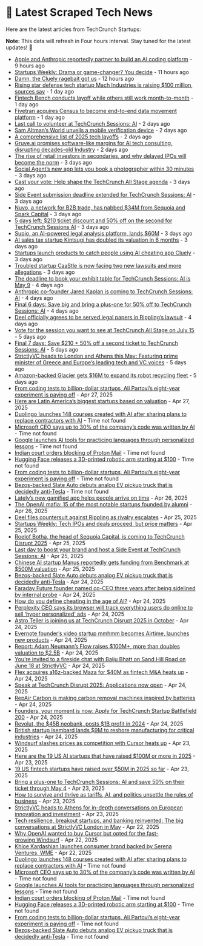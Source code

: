 
# 📰 Latest Scraped Tech News

Here are the latest articles from TechCrunch Startups:

**Note:** This data will refresh in Four hours interval. Stay tuned for the latest updates! 🔄
- [Apple and Anthropic reportedly partner to build an AI coding platform](https://techcrunch.com/2025/05/02/apple-and-anthropic-reportedly-partner-to-build-an-ai-coding-platform/) - 9 hours ago
- [Startups Weekly: Drama or game-changer? You decide](https://techcrunch.com/2025/05/02/startups-weekly-drama-or-game-changer-you-decide/) - 11 hours ago
- [Damn, the Cluely ragebait got us](https://techcrunch.com/podcast/damn-the-cluely-ragebait-got-us/) - 12 hours ago
- [Rising star defense tech startup Mach Industries is raising $100 million, sources say](https://techcrunch.com/2025/05/01/rising-star-defense-tech-startup-mach-industries-is-raising-100-million-sources-say/) - 1 day ago
- [Fintech Bench conducts layoff while others still work month-to-month](https://techcrunch.com/2025/05/01/fintech-bench-conducts-layoff-while-others-still-work-month-to-month/) - 1 day ago
- [Fivetran acquires Census to become end-to-end data movement platform](https://techcrunch.com/2025/05/01/fivetran-acquires-census-to-become-end-to-end-data-movement-platform/) - 1 day ago
- [Last call to volunteer at TechCrunch Sessions: AI](https://techcrunch.com/2025/05/01/last-call-to-volunteer-at-techcrunch-sessions-ai/) - 2 days ago
- [Sam Altman’s World unveils a mobile verification device](https://techcrunch.com/2025/04/30/sam-altmans-world-unveils-a-mobile-verification-device/) - 2 days ago
- [A comprehensive list of 2025 tech layoffs](https://techcrunch.com/2025/04/30/tech-layoffs-2025-list/) - 2 days ago
- [Gruve.ai promises software-like margins for AI tech consulting, disrupting decades-old Industry](https://techcrunch.com/2025/04/30/gruve-ai-promises-software-like-margins-for-ai-tech-consulting-disrupting-decades-old-industry/) - 2 days ago
- [The rise of retail investors in secondaries, and why delayed IPOs will become the norm](https://techcrunch.com/podcast/the-rise-of-retail-investors-in-secondaries-and-why-delayed-ipos-will-become-the-norm/) - 3 days ago
- [Social Agent’s new app lets you book a photographer within 30 minutes](https://techcrunch.com/2025/04/30/social-agents-new-app-lets-you-book-a-photographer-within-30-minutes/) - 3 days ago
- [Cast your vote: Help shape the TechCrunch All Stage agenda](https://techcrunch.com/2025/04/30/cast-your-vote-help-shape-the-techcrunch-all-stage-agenda/) - 3 days ago
- [Side Event submission deadline extended for TechCrunch Sessions: AI](https://techcrunch.com/2025/04/30/side-event-submission-deadline-extended-for-techcrunch-sessions-ai/) - 3 days ago
- [Nuvo, a network for B2B trade, has nabbed $34M from Sequoia and Spark Capital](https://techcrunch.com/2025/04/30/nuvo-a-network-for-b2b-trade-has-nabbed-34m-from-a-whos-who-list-of-investors/) - 3 days ago
- [5 days left: $210 ticket discount and 50% off on the second for TechCrunch Sessions AI](https://techcrunch.com/2025/04/30/5-days-left-210-ticket-discount-and-50-off-on-the-second-for-techcrunch-sessions-ai/) - 3 days ago
- [Supio, an AI-powered legal analysis platform, lands $60M](https://techcrunch.com/2025/04/30/supio-an-ai-powered-legal-platform-lands-60m-in-fresh-capital/) - 3 days ago
- [AI sales tax startup Kintsugi has doubled its valuation in 6 months](https://techcrunch.com/2025/04/30/ai-sales-tax-startup-kintsugi-has-doubled-its-valuation-in-6-months/) - 3 days ago
- [Startups launch products to catch people using AI cheating app Cluely](https://techcrunch.com/2025/04/29/startups-launch-products-to-catch-people-using-ai-cheating-app-cluely/) - 3 days ago
- [Troubled startup CaaStle is now facing two new lawsuits and more allegations](https://techcrunch.com/2025/04/29/troubled-startup-caastle-is-now-facing-two-new-lawsuits-and-more-allegations/) - 3 days ago
- [The deadline to book your exhibit table for TechCrunch Sessions: AI is May 9](https://techcrunch.com/2025/04/29/the-deadline-to-book-your-exhibit-table-for-techcrunch-sessions-ai-is-may-9/) - 4 days ago
- [Anthropic co-founder Jared Kaplan is coming to TechCrunch Sessions: AI](https://techcrunch.com/2025/04/29/anthropic-co-founder-jared-kaplan-is-coming-to-techcrunch-sessions-ai/) - 4 days ago
- [Final 6 days: Save big and bring a plus-one for 50% off to TechCrunch Sessions: AI](https://techcrunch.com/2025/04/29/6-days-left-to-secure-a-ticket-deal-for-techcrunch-sessions-ai/) - 4 days ago
- [Deel officially agrees to be served legal papers in Rippling’s lawsuit](https://techcrunch.com/2025/04/28/deel-officially-agrees/) - 4 days ago
- [Vote for the session you want to see at TechCrunch All Stage on July 15](https://techcrunch.com/2025/04/28/vote-for-the-session-you-want-to-see-at-techcrunch-all-stage-on-july-15/) - 5 days ago
- [Final 7 days: Save $210 + 50% off a second ticket to TechCrunch Sessions: AI](https://techcrunch.com/2025/04/28/final-7-days-save-210-50-off-a-second-ticket-to-techcrunch-sessions-ai/) - 5 days ago
- [StrictlyVC heads to London and Athens this May: Featuring prime minister of Greece and Europe’s leading tech and VC voices](https://techcrunch.com/2025/04/28/strictlyvc-heads-global-this-may-featuring-the-prime-minister-of-greece-and-europes-leading-tech-and-vc-voices/) - 5 days ago
- [Amazon-backed Glacier gets $16M to expand its robot recycling fleet](https://techcrunch.com/2025/04/28/amazon-backed-glacier-gets-16m-to-expand-its-robot-recycling-fleet/) - 5 days ago
- [From coding tests to billion-dollar startups, Ali Partovi’s eight-year experiment is paying off](https://techcrunch.com/2025/04/27/from-coding-tests-to-billion-dollar-startups-ali-partovis-eight-year-experiment-is-paying-off/) - Apr 27, 2025
- [Here are Latin America’s biggest startups based on valuation](https://techcrunch.com/2025/04/27/here-are-latin-americas-biggest-startups-based-on-valuation/) - Apr 27, 2025
- [Duolingo launches 148 courses created with AI after sharing plans to replace contractors with AI](https://techcrunch.com/2025/04/30/duolingo-launches-148-courses-created-with-ai-after-sharing-plans-to-replace-contractors-with-ai/) - Time not found
- [Microsoft CEO says up to 30% of the company’s code was written by AI](https://techcrunch.com/2025/04/29/microsoft-ceo-says-up-to-30-of-the-companys-code-was-written-by-ai/) - Time not found
- [Google launches AI tools for practicing languages through personalized lessons](https://techcrunch.com/2025/04/29/google-launches-ai-tools-for-practicing-languages-through-personalized-lessons/) - Time not found
- [Indian court orders blocking of Proton Mail](https://techcrunch.com/2025/04/29/indian-court-orders-blocking-of-proton-mail/) - Time not found
- [Hugging Face releases a 3D-printed robotic arm starting at $100](https://techcrunch.com/2025/04/28/hugging-face-releases-a-3d-printed-robotic-arm-starting-at-100/) - Time not found
- [From coding tests to billion-dollar startups, Ali Partovi’s eight-year experiment is paying off](https://techcrunch.com/2025/04/27/from-coding-tests-to-billion-dollar-startups-ali-partovis-eight-year-experiment-is-paying-off/) - Time not found
- [Bezos-backed Slate Auto debuts analog EV pickup truck that is decidedly anti-Tesla](https://techcrunch.com/2025/04/24/bezos-backed-slate-auto-debuts-analog-ev-pickup-truck-that-is-decidedly-anti-tesla/) - Time not found
- [Lately’s new gamified app helps people arrive on time](https://techcrunch.com/2025/04/26/latelys-new-gamified-app-helps-people-arrive-on-time/) - Apr 26, 2025
- [The OpenAI mafia: 15 of the most notable startups founded by alumni](https://techcrunch.com/2025/04/26/the-openai-mafia-15-of-the-most-notable-startups-founded-by-alumni/) - Apr 26, 2025
- [Deel files countersuit against Rippling as rivalry escalates](https://techcrunch.com/2025/04/25/deel-files-countersuit-against-rippling-as-rivalry-escalates/) - Apr 25, 2025
- [Startups Weekly: Tech IPOs and deals proceed, but price matters](https://techcrunch.com/2025/04/25/startups-weekly-tech-ipos-and-deals-proceed-but-price-matters/) - Apr 25, 2025
- [Roelof Botha, the head of Sequoia Capital, is coming to TechCrunch Disrupt 2025](https://techcrunch.com/2025/04/25/roelof-botha-the-head-of-sequoia-capital-is-coming-to-techcrunch-disrupt-2025/) - Apr 25, 2025
- [Last day to boost your brand and host a Side Event at TechCrunch Sessions: AI](https://techcrunch.com/2025/04/25/last-day-to-boost-your-brand-and-host-a-side-event-at-techcrunch-sessions-ai/) - Apr 25, 2025
- [Chinese AI startup Manus reportedly gets funding from Benchmark at $500M valuation](https://techcrunch.com/2025/04/25/chinese-ai-startup-manus-reportedly-gets-funding-from-benchmark-at-500m-valuation/) - Apr 25, 2025
- [Bezos-backed Slate Auto debuts analog EV pickup truck that is decidedly anti-Tesla](https://techcrunch.com/2025/04/24/bezos-backed-slate-auto-debuts-analog-ev-pickup-truck-that-is-decidedly-anti-tesla/) - Apr 24, 2025
- [Faraday Future founder named co-CEO three years after being sidelined by internal probe](https://techcrunch.com/2025/04/24/faraday-future-founder-named-co-ceo-three-years-after-being-sidelined-by-internal-probe/) - Apr 24, 2025
- [How do you define cheating in the age of AI?](https://techcrunch.com/video/how-do-you-define-cheating-in-the-age-of-ai/) - Apr 24, 2025
- [Perplexity CEO says its browser will track everything users do online to sell ‘hyper personalized’ ads](https://techcrunch.com/2025/04/24/perplexity-ceo-says-its-browser-will-track-everything-users-do-online-to-sell-hyper-personalized-ads/) - Apr 24, 2025
- [Astro Teller is joining us at TechCrunch Disrupt 2025 in October](https://techcrunch.com/2025/04/24/astro-teller-is-joining-us-at-techcrunch-disrupt-2025-in-october/) - Apr 24, 2025
- [Evernote founder’s video startup mmhmm becomes Airtime, launches new products](https://techcrunch.com/2025/04/24/evernote-founders-video-startup-mmhmm-becomes-airtime-launches-new-products/) - Apr 24, 2025
- [Report: Adam Neumann’s Flow raises $100M+, more than doubles valuation to $2.5B](https://techcrunch.com/2025/04/24/report-adam-neumanns-flow-raises-100m-more-than-doubles-valuation-to-2-5b/) - Apr 24, 2025
- [You’re invited to a fireside chat with Baiju Bhatt on Sand Hill Road on June 18 at StrictlyVC](https://techcrunch.com/2025/04/24/youre-invited-to-a-fireside-chat-with-baiju-bhatt-on-sand-hill-road-on-june-18-at-strictlyvc/) - Apr 24, 2025
- [Flex acquires a16z-backed Maza for $40M as fintech M&A heats up](https://techcrunch.com/2025/04/24/flex-acquires-a16z-backed-maza-for-40m-as-fintech-ma-heats-up/) - Apr 24, 2025
- [Speak at TechCrunch Disrupt 2025: Applications now open](https://techcrunch.com/2025/04/24/speak-at-techcrunch-disrupt-2025-applications-now-open/) - Apr 24, 2025
- [RepAir Carbon is making carbon removal machines inspired by batteries](https://techcrunch.com/2025/04/24/repair-carbon-is-making-carbon-removal-machines-inspired-by-batteries/) - Apr 24, 2025
- [Founders, your moment is now: Apply for TechCrunch Startup Battlefield 200](https://techcrunch.com/2025/04/24/founders-your-moment-is-now-apply-for-startup-battlefield-200/) - Apr 24, 2025
- [Revolut, the $45B neobank, posts $1B profit in 2024](https://techcrunch.com/2025/04/24/revolut-the-45b-neobank-posts-1b-profit-in-2024/) - Apr 24, 2025
- [British startup Isembard lands $9M to reshore manufacturing for critical industries](https://techcrunch.com/2025/04/24/british-startup-isembard-lands-9m-to-reshore-manufacturing-for-critical-industries/) - Apr 24, 2025
- [Windsurf slashes prices as competition with Cursor heats up](https://techcrunch.com/2025/04/23/windsurf-slashes-prices-as-competition-with-cursor-heats-up/) - Apr 23, 2025
- [Here are the 19 US AI startups that have raised $100M or more in 2025](https://techcrunch.com/2025/04/23/here-are-the-19-us-ai-startups-that-have-raised-100m-or-more-in-2025/) - Apr 23, 2025
- [19 US fintech startups have raised over $50M in 2025 so far](https://techcrunch.com/2025/04/23/19-us-fintech-startups-have-raised-over-50m-in-2025-so-far/) - Apr 23, 2025
- [Bring a plus-one to TechCrunch Sessions: AI and save 50% on their ticket through May 4](https://techcrunch.com/2025/04/23/bring-a-plus-one-to-techcrunch-sessions-ai-and-save-50-on-their-ticket-through-may-4/) - Apr 23, 2025
- [How to survive and thrive as tariffs, AI, and politics unsettle the rules of business](https://techcrunch.com/podcast/how-to-survive-and-thrive-as-tariffs-ai-and-politics-unsettle-the-rules-of-business/) - Apr 23, 2025
- [StrictlyVC heads to Athens for in-depth conversations on European innovation and investment](https://techcrunch.com/2025/04/23/strictlyvc-heads-to-athens-for-in-depth-conversations-on-european-innovation-and-investment/) - Apr 23, 2025
- [Tech resilience, breakout startups, and banking reinvented: The big conversations at StrictlyVC London in May](https://techcrunch.com/2025/04/22/how-to-build-resilient-tech-nazo-moosa-of-paladin-talks-cyber-ai-and-deep-tech-at-strictlyvc-london/) - Apr 22, 2025
- [Why OpenAI wanted to buy Cursor but opted for the fast-growing Windsurf](https://techcrunch.com/2025/04/22/why-openai-wanted-to-buy-cursor-but-opted-for-the-fast-growing-windsurf/) - Apr 22, 2025
- [Khloe Kardashian launches consumer brand backed by Serena Ventures, WME](https://techcrunch.com/2025/04/22/khloe-kardashian-launches-consumer-brand-backed-by-serena-ventures-wme/) - Apr 22, 2025
- [Duolingo launches 148 courses created with AI after sharing plans to replace contractors with AI](https://techcrunch.com/2025/04/30/duolingo-launches-148-courses-created-with-ai-after-sharing-plans-to-replace-contractors-with-ai/) - Time not found
- [Microsoft CEO says up to 30% of the company’s code was written by AI](https://techcrunch.com/2025/04/29/microsoft-ceo-says-up-to-30-of-the-companys-code-was-written-by-ai/) - Time not found
- [Google launches AI tools for practicing languages through personalized lessons](https://techcrunch.com/2025/04/29/google-launches-ai-tools-for-practicing-languages-through-personalized-lessons/) - Time not found
- [Indian court orders blocking of Proton Mail](https://techcrunch.com/2025/04/29/indian-court-orders-blocking-of-proton-mail/) - Time not found
- [Hugging Face releases a 3D-printed robotic arm starting at $100](https://techcrunch.com/2025/04/28/hugging-face-releases-a-3d-printed-robotic-arm-starting-at-100/) - Time not found
- [From coding tests to billion-dollar startups, Ali Partovi’s eight-year experiment is paying off](https://techcrunch.com/2025/04/27/from-coding-tests-to-billion-dollar-startups-ali-partovis-eight-year-experiment-is-paying-off/) - Time not found
- [Bezos-backed Slate Auto debuts analog EV pickup truck that is decidedly anti-Tesla](https://techcrunch.com/2025/04/24/bezos-backed-slate-auto-debuts-analog-ev-pickup-truck-that-is-decidedly-anti-tesla/) - Time not found